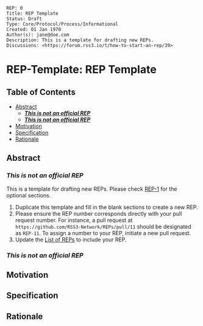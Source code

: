 ```
REP: 0
Title: REP Template
Status: Draft
Type: Core/Protocol/Process/Informational
Created: 01 Jan 1970
Author(s): jane@doe.com
Description: This is a template for drafting new REPs.
Discussions: <https://forum.rss3.io/t/how-to-start-an-rep/39>
```

# REP-Template: REP Template

## Table of Contents

- [Abstract](#abstract)
  - [***This is not an official REP***](#this-is-not-an-official-rep)
  - [***This is not an official REP***](#this-is-not-an-official-rep-1)
- [Motivation](#motivation)
- [Specification](#specification)
- [Rationale](#rationale)

## Abstract

### ***This is not an official REP***

This is a template for drafting new REPs. Please check [REP-1](./REP-1.md) for the optional sections.

1. Duplicate this template and fill in the blank sections to create a new REP.
2. Please ensure the REP number corresponds directly with your pull request number. For instance, a pull request at `https://github.com/RSS3-Network/REPs/pull/11` should be designated as `REP-11`. To assign a number to your REP, initiate a new pull request.
3. Update the [List of REPs](https://github.com/RSS3-Network/REPs/blob/main/README.md#list-of-reps) to include your REP.

### ***This is not an official REP***

## Motivation

## Specification

## Rationale
